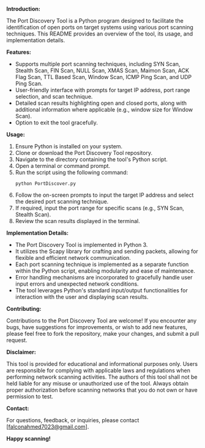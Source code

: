 **Introduction:**

The Port Discovery Tool is a Python program designed to facilitate the identification of open ports on target systems using various port scanning techniques. This README provides an overview of the tool, its usage, and implementation details.

**Features:**

- Supports multiple port scanning techniques, including SYN Scan, Stealth Scan, FIN Scan, NULL Scan, XMAS Scan, Maimon Scan, ACK Flag Scan, TTL Based Scan, Window Scan, ICMP Ping Scan, and UDP Ping Scan.
- User-friendly interface with prompts for target IP address, port range selection, and scan technique.
- Detailed scan results highlighting open and closed ports, along with additional information where applicable (e.g., window size for Window Scan).
- Option to exit the tool gracefully.

**Usage:**

1. Ensure Python is installed on your system.
2. Clone or download the Port Discovery Tool repository.
3. Navigate to the directory containing the tool's Python script.
4. Open a terminal or command prompt.
5. Run the script using the following command:
   ```
   python PortDiscover.py
   ```
6. Follow the on-screen prompts to input the target IP address and select the desired port scanning technique.
7. If required, input the port range for specific scans (e.g., SYN Scan, Stealth Scan).
8. Review the scan results displayed in the terminal.

**Implementation Details:**

- The Port Discovery Tool is implemented in Python 3.
- It utilizes the Scapy library for crafting and sending packets, allowing for flexible and efficient network communication.
- Each port scanning technique is implemented as a separate function within the Python script, enabling modularity and ease of maintenance.
- Error handling mechanisms are incorporated to gracefully handle user input errors and unexpected network conditions.
- The tool leverages Python's standard input/output functionalities for interaction with the user and displaying scan results.

**Contributing:**

Contributions to the Port Discovery Tool are welcome! If you encounter any bugs, have suggestions for improvements, or wish to add new features, please feel free to fork the repository, make your changes, and submit a pull request.

**Disclaimer:**

This tool is provided for educational and informational purposes only. Users are responsible for complying with applicable laws and regulations when performing network scanning activities. The authors of this tool shall not be held liable for any misuse or unauthorized use of the tool. Always obtain proper authorization before scanning networks that you do not own or have permission to test.

**Contact:**

For questions, feedback, or inquiries, please contact [falconahmed7023@gmail.com].

**Happy scanning!**
